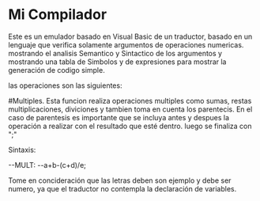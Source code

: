 # Mi Compilador

Este es un emulador basado en Visual Basic de un traductor, basado en un lenguaje que verifica solamente argumentos de operaciones numericas.
mostrando el analisis Semantico y Sintactico de los argumentos y mostrando una tabla de Simbolos y de expresiones para mostrar la generación de codigo simple.

las operaciones son las siguientes:

#Multiples.
Esta funcion realiza operaciones multiples como sumas, restas multiplicaciones, diviciones y tambien toma en cuenta los parentecis.
En el caso de parentesis es importante que se incluya antes y despues la operación a realizar con el resultado que esté dentro.
luego se finaliza con ";"

Sintaxis:

--MULT:
--a+b-(c+d)/e;

Tome en concideración que las letras deben son ejemplo y debe ser numero, ya que el traductor no contempla la declaración de variables.
